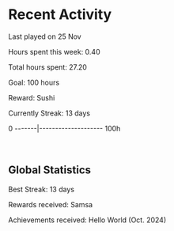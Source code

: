 # Recent Activity
Last played on 25 Nov  

Hours spent this week: 0.40  

Total hours spent: 27.20  

Goal: 100 hours  

Reward: Sushi  

Currently Streak: 13 days 

0 -------|-------------------- 100h  
<br><br>

## Global Statistics
Best Streak: 13 days

Rewards received: Samsa

Achievements received: Hello World (Oct. 2024)
